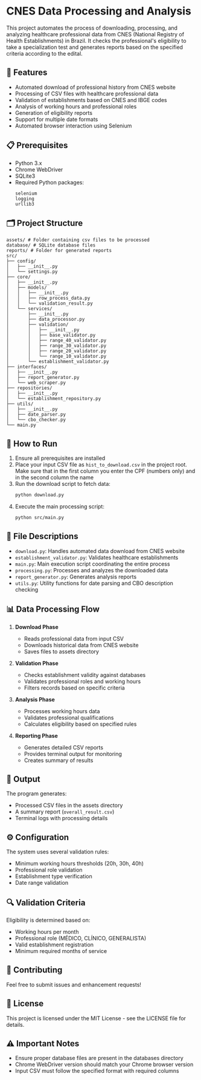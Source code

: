# CNES Data Processing and Analysis

This project automates the process of downloading, processing, and analyzing healthcare professional data from CNES (National Registry of Health Establishments) in Brazil. It checks the professional's eligibility to take a specialization test and generates reports based on the specified criteria according to the edital.

## 🎯 Features

- Automated download of professional history from CNES website
- Processing of CSV files with healthcare professional data
- Validation of establishments based on CNES and IBGE codes
- Analysis of working hours and professional roles
- Generation of eligibility reports
- Support for multiple date formats
- Automated browser interaction using Selenium

## 📋 Prerequisites

- Python 3.x
- Chrome WebDriver
- SQLite3
- Required Python packages:
  ```
  selenium
  logging
  urllib3
  ```

## 🗂️ Project Structure

```
assets/ # Folder containing csv files to be processed
database/ # SQLite database files
reports/ # Folder for generated reports
src/
├── config/
│   ├── __init__.py
│   └── settings.py      
├── core/
│   ├── __init__.py
│   ├── models/
│   │   ├── __init__.py
│   │   ├── row_process_data.py
│   │   └── validation_result.py
│   └── services/
│       ├── __init__.py
│       ├── data_processor.py
│       ├── validation/
│       │   ├── __init__.py
│       │   ├── base_validator.py
│       │   ├── range_40_validator.py
│       │   ├── range_30_validator.py
│       │   ├── range_20_validator.py
│       │   └── range_10_validator.py
│       └── establishment_validator.py
├── interfaces/
│   ├── __init__.py
│   ├── report_generator.py
│   └── web_scraper.py
├── repositories/
│   ├── __init__.py
│   └── establishment_repository.py
├── utils/
│   ├── __init__.py
│   ├── date_parser.py
│   └── cbo_checker.py
└── main.py

```

## 🚀 How to Run

1. Ensure all prerequisites are installed
2. Place your input CSV file as `hist_to_download.csv` in the project root. Make sure that in the first column you enter the CPF (numbers only) and in the second column the name
3. Run the download script to fetch data:
   ```bash
   python download.py
   ```
4. Execute the main processing script:
   ```bash
   python src/main.py
   ```

## 📄 File Descriptions

- `download.py`: Handles automated data download from CNES website
- `establishment_validator.py`: Validates healthcare establishments
- `main.py`: Main execution script coordinating the entire process
- `processing.py`: Processes and analyzes the downloaded data
- `report_generator.py`: Generates analysis reports
- `utils.py`: Utility functions for date parsing and CBO description checking

## 📊 Data Processing Flow

1. **Download Phase**
   - Reads professional data from input CSV
   - Downloads historical data from CNES website
   - Saves files to assets directory

2. **Validation Phase**
   - Checks establishment validity against databases
   - Validates professional roles and working hours
   - Filters records based on specific criteria

3. **Analysis Phase**
   - Processes working hours data
   - Validates professional qualifications
   - Calculates eligibility based on specified rules

4. **Reporting Phase**
   - Generates detailed CSV reports
   - Provides terminal output for monitoring
   - Creates summary of results

## 📝 Output

The program generates:
- Processed CSV files in the assets directory
- A summary report (`overall_result.csv`)
- Terminal logs with processing details

## ⚙️ Configuration

The system uses several validation rules:
- Minimum working hours thresholds (20h, 30h, 40h)
- Professional role validation
- Establishment type verification
- Date range validation

## 🔍 Validation Criteria

Eligibility is determined based on:
- Working hours per month
- Professional role (MÉDICO, CLÍNICO, GENERALISTA)
- Valid establishment registration
- Minimum required months of service

## 🤝 Contributing

Feel free to submit issues and enhancement requests!

## 📜 License

This project is licensed under the MIT License - see the LICENSE file for details.

## ⚠️ Important Notes

- Ensure proper database files are present in the databases directory
- Chrome WebDriver version should match your Chrome browser version
- Input CSV must follow the specified format with required columns
